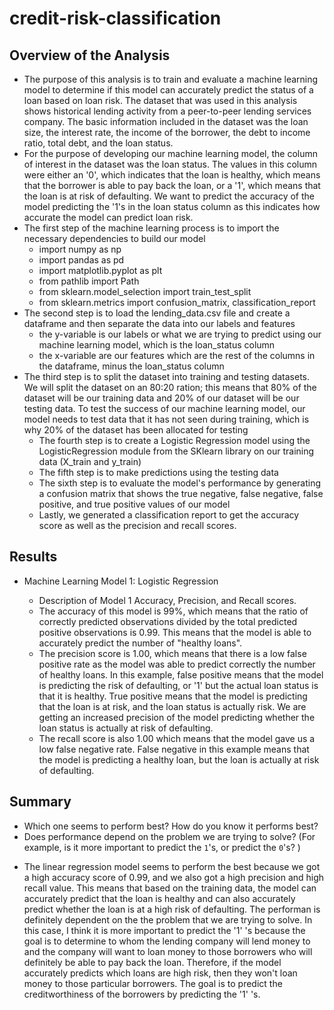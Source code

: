 # credit-risk-classification

## Overview of the Analysis

 - The purpose of this analysis is to train and evaluate a machine learning model to determine if this model can accurately predict the status of a loan based on loan risk. The dataset that was used in this analysis shows historical lending activity from a peer-to-peer lending services company. The basic information included in the dataset was the loan size, the interest rate, the income of the borrower, the debt to income ratio, total debt, and the loan status. 
 - For the purpose of developing our machine learning model, the column of interest in the dataset was the loan status. The values in this column were either an '0', which indicates that the loan is healthy, which means that the borrower is able to pay back the loan, or a '1', which means that the loan is at risk of defaulting. We want to predict the accuracy of the model predicting the '1's in the loan status column as this indicates how accurate the model can predict loan risk.
 - The first step of the machine learning process is to import the necessary dependencies to build our model 
    - import numpy as np
    - import pandas as pd
    - import matplotlib.pyplot as plt
    - from pathlib import Path
    - from sklearn.model_selection import train_test_split
    - from sklearn.metrics import confusion_matrix, classification_report
 - The second step is to load the lending_data.csv file and create a dataframe and then separate the data into our labels and features
    - the y-variable is our labels or what we are trying to predict using our machine learning model, which is the loan_status column
    - the x-variable are our features which are the rest of the columns in the dataframe, minus the loan_status column
 - The third step is to split the dataset into training and testing datasets. We will split the dataset on an 80:20 ration; this means that 80% of the dataset will be our training data and 20% of our dataset will be our testing data. To test the success of our machine learning model, our model needs to test data that it has not seen during training, which is why 20% of the dataset has been allocated for testing
    - The fourth step is to create a Logistic Regression model using the LogisticRegression module from the SKlearn library on our training data (X_train and y_train)
    - The fifth step is to make predictions using the testing data
    - The sixth step is to evaluate the model's performance by generating a confusion matrix that shows the true negative, false negative, false positive, and true positive values of our model
    - Lastly, we generated a classification report to get the accuracy score as well as the precision and recall scores. 

## Results

* Machine Learning Model 1: Logistic Regression
    * Description of Model 1 Accuracy, Precision, and Recall scores.

    - The accuracy of this model is 99%, which means that the ratio of correctly predicted observations divided by the total predicted positive observations is 0.99. This means that the model is able to accurately predict the number of "healthy loans".
    - The precision score is 1.00, which means that there is a low false positive rate as the model was able to predict correctly the number of healthy loans. In this example, false positive means that the model is predicting the risk of defaulting, or '1' but the actual loan status is that it is healthy. True positive means that the model is predicting that the loan is at risk, and the loan status is actually risk. We are getting an increased precision of the model predicting whether the loan status is actually at risk of defaulting.
    - The recall score is also 1.00 which means that the model gave us a low false negative rate. False negative in this example means that the model is predicting a healthy loan, but the loan is actually at risk of defaulting.

## Summary

* Which one seems to perform best? How do you know it performs best?
* Does performance depend on the problem we are trying to solve? (For example, is it more important to predict the `1`'s, or predict the `0`'s? )

- The linear regression model seems to perform the best because we got a high accuracy score of 0.99, and we also got a high precision and high recall value. This means that based on the training data, the model can accurately predict that the loan is healthy and can also accurately predict whether the loan is at a high risk of defaulting. The performan is definitely dependent on the the problem that we are trying to solve. In this case, I think it is more important to predict the '1' 's because the goal is to determine to whom the lending company will lend money to and the company will want to loan money to those borrowers who will definitely be able to pay back the loan. Therefore, if the model accurately predicts which loans are high risk, then they won't loan money to those particular borrowers. The goal is to predict the creditworthiness of the borrowers by predicting the '1' 's. 
